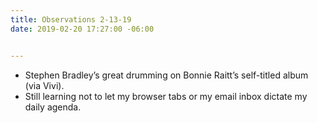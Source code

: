 ```yaml
---
title: Observations 2-13-19
date: 2019-02-20 17:27:00 -06:00


---
```


- Stephen Bradley’s great drumming on Bonnie Raitt’s self-titled album (via Vivi).
- Still learning not to let my browser tabs or my email inbox dictate my daily agenda.